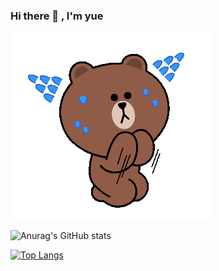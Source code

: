 ### Hi there 👋 , I'm yue

![image](https://github.com/yue0211/yue0211/blob/main/LineBear.gif)

<!--
**yue0211/yue0211** is a ✨ _special_ ✨ repository because its `README.md` (this file) appears on your GitHub profile.

Here are some ideas to get you started:

- 🔭 I’m currently working on ...
- 🌱 I’m currently learning ...
- 👯 I’m looking to collaborate on ...
- 🤔 I’m looking for help with ...
- 💬 Ask me about ...
- 📫 How to reach me: ...
- 😄 Pronouns: ...
- ⚡ Fun fact: ...
-->
![Anurag's GitHub stats](https://github-readme-stats.vercel.app/api?username=yue0211&show_icons=true&theme=radical)

[![Top Langs](https://github-readme-stats.vercel.app/api/top-langs/?username=yue0211)](https://github.com/yue0211/github-readme-stats)
